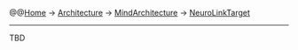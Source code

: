 @@[Home](Home.md) -> [Architecture](Architecture.md) -> [MindArchitecture](MindArchitecture.md) -> [NeuroLinkTarget](NeuroLinkTarget.md)



---


TBD